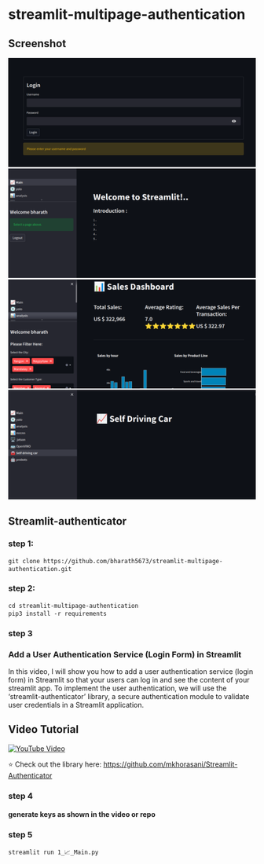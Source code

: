 # streamlit-multipage-authentication

## Screenshot
![Login Screenshot](demo/demo1.png?raw=true "Login Form")
![Login Screenshot](demo/demo2.png?raw=true "Login Form")
![Login Screenshot](demo/demo3.png?raw=true "Login Form")
![Login Screenshot](demo/demo4.png?raw=true "Login Form")

## Streamlit-authenticator


### step 1:

```
git clone https://github.com/bharath5673/streamlit-multipage-authentication.git
```



### step 2:

```
cd streamlit-multipage-authentication
pip3 install -r requirements
```


### step 3

### Add a User Authentication Service (Login Form) in Streamlit

In this video, I will show you how to add a user authentication service (login form) in Streamlit so that your users can log in and see the content of your streamlit app. To implement the user authentication, we will use the ‘streamlit-authenticator’ library, a secure authentication module to validate user credentials in a Streamlit application.

## Video Tutorial
[![YouTube Video](https://img.youtube.com/vi/JoFGrSRj4X4/0.jpg)](https://youtu.be/JoFGrSRj4X4)

⭐ Check out the library here: https://github.com/mkhorasani/Streamlit-Authenticator


### step 4

#### generate keys as shown in the video or repo

### step 5

```
streamlit run 1_📈_Main.py
```
